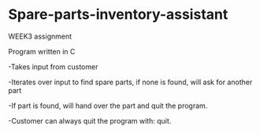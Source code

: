 # Spare-parts-inventory-assistant
WEEK3 assignment


Program written in C

-Takes input from customer

-Iterates over input to find spare parts, if none is found, will ask for another part

-If part is found, will hand over the part and quit the program. 

-Customer can always quit the program with: quit.

